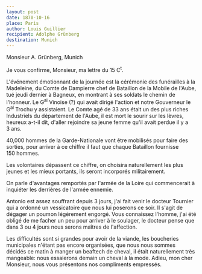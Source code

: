 ```yaml
---
layout: post
date: 1870-10-16
place: Paris
author: Louis Guillier
recipient: Adolphe Grünberg
destination: Munich
---
```


Monsieur A. Grünberg, Munich


Je vous confirme, Monsieur, ma lettre du 15 C<sup>t</sup>.


L'événement émotionnant de la journée est la cérémonie des funérailles à la
Madeleine, du Comte de Dampierre chef de Bataillon de la Mobile de l'Aube, tué
jeudi dernier à Bagneux, en montrant à ses soldats le chemin de l'honneur. Le
G<sup>al</sup> Vinoise (?) qui avait dirigé l'action et notre Gouverneur le G<sup>al</sup> Trochu
y assistaient. Le Comte agé de 33 ans était  un des plus riches Industriels du
département de l'Aube, il est mort le sourir sur les lèvres, heureux a-t-il
dit, d'aller rejoindre sa jeune femme qu'il avait perdue il y a 3 ans.

40,000 hommes de la Garde-Nationale vont être mobilisés pour faire des sorties,
pour arriver à ce chiffre il faut que chaque Bataillon fournisse 150 hommes.

Les volontaires dépassent ce chiffre, on choisira naturellement les plus jeunes
et les mieux portants, ils seront incorporés militairement.

On parle d'avantages remportés par l'armée de la Loire qui commencerait
à inquiéter les derrières de l'armée ennemie.

Antonio est assez souffrant depuis 3 jours, j'ai fait venir le docteur Tournier
qui a ordonné un vessicatoire que nous lui poserons ce soir. Il s'agit de
dégager un poumon légèrement engorgé. Vous connaissez l'homme, j'ai été obligé
de me facher un peu pour arriver à le soulager, le docteur pense que dans 3 ou
4 jours nous serons maîtres de l'affection.

Les difficultés sont si grandes pour avoir de la viande, les boucheries
municipales n'étant pas encore organisées, que nous nous sommes décidés ce
matin à manger un beaftech de cheval, il était naturellement très mangeable:
nous essaierons demain un cheval à la mode. Adieu, mon cher Monsieur, nous vous
présentons nos compliments empressés.
